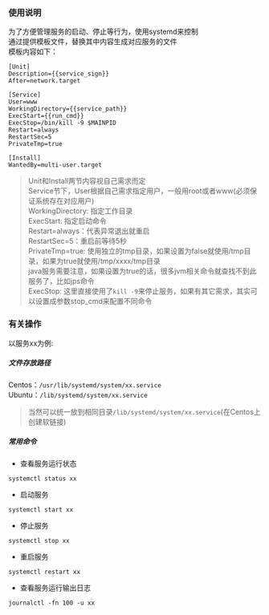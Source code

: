 ### 使用说明
为了方便管理服务的启动、停止等行为，使用systemd来控制  
通过提供模板文件，替换其中内容生成对应服务的文件  
模板内容如下：  
```
[Unit]
Description={{service_sign}}
After=network.target

[Service]
User=www
WorkingDirectory={{service_path}}
ExecStart={{run_cmd}}
ExecStop=/bin/kill -9 $MAINPID
Restart=always
RestartSec=5
PrivateTmp=true

[Install]
WantedBy=multi-user.target
```
> Unit和Install两节内容视自己需求而定  
> Service节下，User根据自己需求指定用户，一般用root或者www(必须保证系统存在对应用户)  
> WorkingDirectory: 指定工作目录  
> ExecStart: 指定启动命令  
> Restart=always：代表异常退出就重启  
> RestartSec=5：重启前等待5秒  
> PrivateTmp=true: 使用独立的tmp目录，如果设置为false就使用/tmp目录，如果为true就使用/tmp/xxxx/tmp目录  
> java服务需要注意，如果设置为true的话，很多jvm相关命令就查找不到此服务了，比如jps命令  
> ExecStop: 这里直接使用了```kill -9```来停止服务，如果有其它需求，其实可以设置成参数stop_cmd来配置不同命令  

### 有关操作
以服务xx为例:  

##### 文件存放路径
Centos：```/usr/lib/systemd/system/xx.service```  
Ubuntu：```/lib/systemd/system/xx.service```  
> 当然可以统一放到相同目录```/lib/systemd/system/xx.service```(在Centos上创建软链接)  

##### 常用命令
* 查看服务运行状态
```
systemctl status xx
```
* 启动服务
```
systemctl start xx
```
* 停止服务
```
systemctl stop xx
```
* 重启服务
```
systemctl restart xx
```
* 查看服务运行输出日志
```
journalctl -fn 100 -u xx
```
